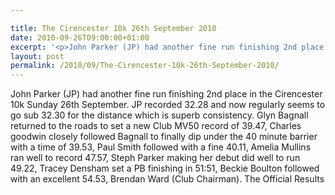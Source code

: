 ```yaml
---

title: The Cirencester 10k 26th September 2010
date: 2010-09-26T09:00:00+01:00
excerpt: '<p>John Parker (JP) had another fine run finishing 2nd place in the Cirencester 10k Sunday 26th September. JP recorded 32.28 and now regularly seems to go sub 32.30 for the distance which is superb consistency. Glyn Bagnall returned to the roads to set a new Club MV50 record of 39.47, Charles goodwin closely followed Bagnall to finally dip under the 40 minute barrier with a time of 39.53, Paul Smith followed with a fine 40.11, Amelia Mullins ran well to record 47.57, Steph Parker making her debut did well to run 49.22, Tracey Densham set a PB finishing in 51:51, Beckie Boulton followed with an excellent 54.53, Brendan Ward (Club Chairman). The Official Results</p>'
layout: post
permalink: /2010/09/The-Cirencester-10k-26th-September-2010/
---
```

John Parker (JP) had another fine run finishing 2nd place in the Cirencester 10k Sunday 26th September. JP recorded 32.28 and now regularly seems to go sub 32.30 for the distance which is superb consistency. Glyn Bagnall returned to the roads to set a new Club MV50 record of 39.47, Charles goodwin closely followed Bagnall to finally dip under the 40 minute barrier with a time of 39.53, Paul Smith followed with a fine 40.11, Amelia Mullins ran well to record 47.57, Steph Parker making her debut did well to run 49.22, Tracey Densham set a PB finishing in 51:51, Beckie Boulton followed with an excellent 54.53, Brendan Ward (Club Chairman). The Official Results
